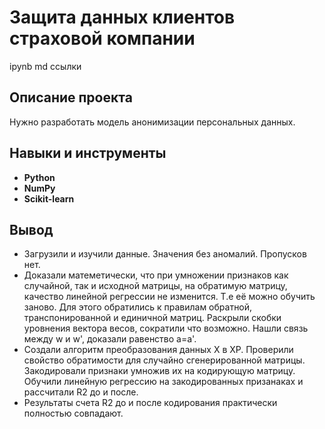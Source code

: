 # Защита данных клиентов страховой компании
ipynb md ссылки
## Описание проекта
Нужно разработать модель анонимизации персональных данных.
## Навыки и инструменты
- **Python**
- **NumPy**
- **Scikit-learn**

## Вывод
- Загрузили и изучили данные. Значения без аномалий. Пропусков нет.
- Доказали матеметически, что при умножении признаков как случайной, так и исходной матрицы, на обратимую матрицу, качество линейной регрессии не изменится. Т.е её можно обучить заново. Для этого обратились к правилам обратной, транспонированной и единичной матриц. Раскрыли скобки уровнения вектора весов, сократили что возможно. Нашли связь между w и w', доказали равенство a=a'.
- Создали алгоритм преобразования данных X в XP. Проверили свойство обратимости для случайно сгенерированной матрицы. Закодировали признаки умножив их на кодирующую матрицу. Обучили линейную регрессию на закодированных призанаках и рассчитали R2 до и после.
- Результаты счета R2 до и после кодирования практически полностью совпадают.

